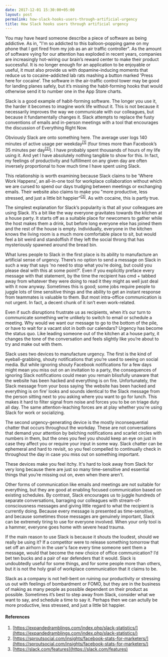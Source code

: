 ```yaml
---
date: 2017-12-01 15:30:00+05:00
layout: post
permalink: how-slack-hooks-users-through-artificial-urgency
title: How Slack hooks users through artificial urgency
---
```


You may have heard someone describe a piece of software as being addictive. As in, "I'm so addicted to this balloon-popping game on my phone that I got fired from my job as an air traffic controller". As the amount of software vying for our attention has exploded in recent years, companies are increasingly hot-wiring our brain’s reward center to make their product successful. It is no longer enough for an application to be enjoyable or useful, it must also provide us with dopamine-inducing moments that reduce us to cocaine-addicted lab rats mashing a button marked 'Press here for cocaine’. The software in the air-traffic control tower may be good for landing planes safely, but it’s missing the habit-forming hooks that would otherwise send it to number one in the App Store charts.

Slack is a good example of habit-forming software. The longer you use it, the harder it becomes to imagine work life without it. This is not because it necessarily improves the way we communicate with our colleagues, but because it fundamentally changes it. Slack attempts to replace the fusty conventions of emails and in-person meetings with a tool that encourages the discussion of Everything Right Now.

Obviously Slack are onto something here. The average user logs 140 minutes of active usage per weekday<sup>[[1]](https://expandedramblings.com/index.php/slack-statistics/)</sup> (four times more than Facebook’s 35 minutes per day<sup>[[2]](https://sproutsocial.com/insights/facebook-stats-for-marketers/)</sup>). I have probably spent thousands of hours of my life using it. And yet I have absolutely nothing tangible to show for this. In fact, my feelings of productivity and fulfillment on any given day are often inversely proportional to how much time I have spent using Slack.

This relationship is worth examining because Slack claims to be 'Where Work Happens’, an all-in-one tool for workplace collaboration without which we are cursed to spend our days trudging between meetings or exchanging emails. Their website also claims to make you "more productive, less stressed, and just a little bit happier”<sup>[[3]](https://slack.com/features)</sup>. As with cocaine, this is partly true.

The simplest explanation for Slack’s popularity is that all your colleagues are using Slack. It’s a bit like the way everyone gravitates towards the kitchen at a house party. It starts off as a suitable place for newcomers to gather while the host makes them a drink, but before long everyone else has joined them and the rest of the house is empty. Individually, everyone in the kitchen knows the living room is a much more comfortable place to sit, but would feel a bit weird and standoffish if they left the social throng that has mysteriously spawned around the bread bin. 

What lures people to Slack in the first place is its ability to manufacture an artificial sense of urgency. There’s no option to send a message on Slack in such a way that says ‘no need to stop what you’re doing, but could you please deal with this at some point?’. Even if you explicitly preface every message with that statement, by the time the recipient has cmd + tabbed away from whatever they were doing to read it they might as well just deal with it now anyway. Sometimes this is good; some jobs require people to juggle lots of time sensitive things and the ability to get an instant response from teammates is valuable to them. But most intra-office communication is not urgent. In fact, a decent chunk of it isn’t even work-related.

Even if such disruptions frustrate us as recipients, when it’s our turn to communicate something we’re unlikely to switch to email or schedule a meeting. Why would we want our message to go to the bottom of the pile, or have to wait for a vacant slot in both our calendars? Urgency has become the status quo. Like leading someone out of the kitchen at a house party, it changes the tone of the conversation and feels slightly like you’re about to try and make out with them.

Slack uses two devices to manufacture urgency. The first is the kind of eyeball-grabbing, shouty notifications that you’re used to seeing on social media. But while ignoring shouty Facebook notifications for a few days might mean you miss out on an invitation to a party, the consequences of ignoring Slack notifications could mean you remain blissfully unaware that the website has been hacked and everything is on fire. Unfortunately, the Slack message from your boss saying ‘the website has been hacked and everything is on fire’ looks and sounds identical to the Slack message from the person sitting next to you asking where you want to go for lunch. This makes it hard to filter signal from noise and forces you to be on triage duty all day. The same attention-leaching forces are at play whether you're using Slack for work or socializing.

The second urgency-generating device is the mostly inconsequential chatter that occurs throughout the workday. These are not conversations that demand your attention by belching notifications and scarlet circles with numbers in them, but the ones you feel you should keep an eye on just in case they affect you or require your input in some way. Slack chatter can be ephemeral and hard to revisit, so you feel compelled to continually check in throughout the day in case you miss out on something important.

These devices make you feel itchy. It's hard to look away from Slack for very long because there are just so many time-sensitive and essential things that you’re missing out on, even when there aren't.

Other forms of communication like emails and meetings are not suitable for everything, but they are good at enabling focused communication based on existing schedules. By contrast, Slack encourages us to juggle hundreds of separate conversations, barraging our colleagues with stream-of-consciousness messages and giving little regard to what the recipient is currently doing. Because every message is presented as time-sensitive, and because sometimes those messages are genuinely important, Slack can be extremely tiring to use for everyone involved. When your only tool is a hammer, everyone goes home with severe head trauma.

If the main reason to use Slack is because it shouts the loudest, should we really be using it? If a competitor were to release something tomorrow that set off an airhorn in the user's face every time someone sent them a message, would that become the new choice of office communication? I’d bet ten bucks and a pair of ear defenders that it would. Slack is undoubtedly useful for some things, and for some people more than others, but it is not the holy grail of workplace communication that it claims to be.

Slack as a company is not hell-bent on ruining our productivity or stressing us out with feelings of bombardment or FOMO, but they are in the business of making as many people as possible dependent on their product as possible. Sometimes it’s best to step away from Slack, consider what we want to say, and schedule a time to say it. Perhaps then we can actully be more productive, less stressed, and just a little bit happier.

#### References

1. [https://expandedramblings.com/index.php/slack-statistics/](https://expandedramblings.com/index.php/slack-statistics/)
2. [https://sproutsocial.com/insights/facebook-stats-for-marketers/](https://sproutsocial.com/insights/facebook-stats-for-marketers/)
3. [https://slack.com/features](https://slack.com/features)
